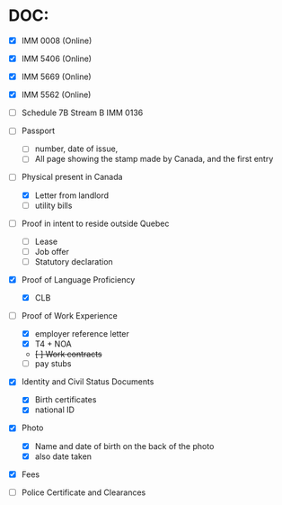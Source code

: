 # DOC:
- [x] IMM 0008 (Online)
- [x] IMM 5406  (Online)
- [x] IMM 5669 (Online)
- [x] IMM 5562 (Online)  
- [ ] Schedule 7B Stream B IMM 0136

- [ ] Passport
	- [ ] number, date of issue,
	- [ ] All page showing the stamp made by Canada, and the first entry
- [ ] Physical present in Canada
	- [x] Letter from landlord
	- [ ] utility bills
- [ ] Proof in intent to reside outside Quebec
	- [ ] Lease 
	- [ ] Job offer
	- [ ] Statutory declaration
- [x] Proof of Language Proficiency
	- [x] CLB
- [ ] Proof of Work Experience
	- [x] employer reference letter
	- [x] T4 + NOA
	- ~~[ ] Work contracts~~
	- [ ] pay stubs
- [x] Identity and Civil Status Documents
	- [x] Birth certificates
	- [x]  national ID
- [x] Photo
	- [x] Name and date of birth on the back of the photo
	- [x] also date taken
- [x] Fees
- [ ] Police Certificate and Clearances